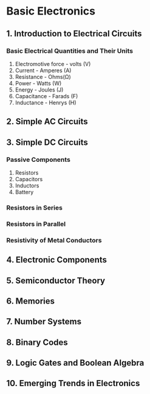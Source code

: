 # Basic Electronics

## 1. Introduction to Electrical Circuits

### Basic Electrical Quantities and Their Units
1. Electromotive force - volts (V)
2. Current - Amperes (A)
3. Resistance - Ohms(Ω)
4. Power - Watts (W)
5. Energy - Joules (J)
6. Capacitance - Farads (F)
7. Inductance - Henrys (H)

## 2. Simple AC Circuits
## 3. Simple DC Circuits
### Passive Components
1. Resistors
2. Capacitors
3. Inductors
4. Battery

### Resistors in Series

### Resistors in Parallel

### Resistivity of Metal Conductors

## 4. Electronic Components
## 5. Semiconductor Theory
## 6. Memories
## 7. Number Systems
## 8. Binary Codes
## 9. Logic Gates and Boolean Algebra
## 10. Emerging Trends in Electronics